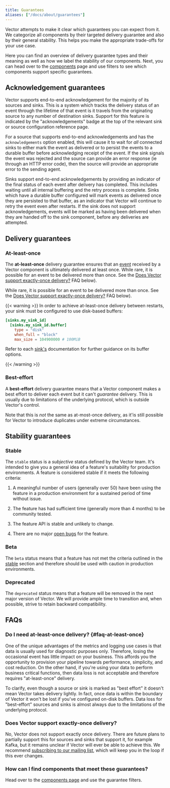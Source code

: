 ```yaml
---
title: Guarantees
aliases: ["/docs/about/guarantees"]
---
```


Vector attempts to make it clear which guarantees you can expect from it. We categorize all
components by their targeted delivery guarantee and also by their general stability. This helps you
make the appropriate trade-offs for your use case.

Here you can find an overview of delivery guarantee types and their meaning as well as how we label
the stability of our components. Next, you can head over to the [components] page and use filters to
see which components support specific guarantees.

## Acknowledgement guarantees

Vector supports end-to-end acknowledgement for the majority of its
sources and sinks. This is a system which tracks the delivery status of
an event through the lifetime of that event is it travels from the
originating source to any number of destination sinks. Support for this
feature is indicated by the "acknowledgements" badge at the top of the
relevant sink or source configuration reference page.

For a source that supports end-to-end acknowledgements and has the
`acknowledgements` option enabled, this will cause it to wait for _all_
connected sinks to either mark the event as delivered or to persist the
events to a durable buffer before acknowledging receipt of the event. If
the sink signals the event was rejected and the source can provide an
error response (ie through an HTTP error code), then the source will
provide an appropriate error to the sending agent.

Sinks support end-to-end acknowledgements by providing an indicator of
the final status of each event after delivery has completed. This
includes waiting until all internal buffering and the retry process is
complete. Sinks which have a durable buffer configured will mark events
as delivered once they are persisted to that buffer, as an indicator
that Vector will continue to retry the event even after restarts. If the
sink does not support acknowledgements, events will be marked as having
been delivered when they are handed off to the sink component, before
any deliveries are attempted.

## Delivery guarantees

### At-least-once

The **at-least-once** delivery guarantee ensures that an [event] received by a Vector component is
ultimately delivered at least once. While rare, it is possible for an event to be delivered more
than once. See the [Does Vector support exactly-once delivery?](#faq-at-least-once) FAQ below).

While rare, it is possible for an event to be delivered more than
once. See the [Does Vector support exactly-once
delivery?](#faq-at-least-once) FAQ below).

{{< warning >}}
In order to achieve at-least-once delivery between restarts,
your sink must be configured to use disk-based buffers:

```toml title="vector.toml"
[sinks.my_sink_id]
  [sinks.my_sink_id.buffer]
    type = "disk"
    when_full = "block"
    max_size = 104900000 # 100MiB
```

Refer to each [sink's][sinks] documentation for further guidance on its buffer options.

[sinks]: /docs/reference/configuration/sinks
{{< /warning >}}

### Best-effort

A **best-effort** delivery guarantee means that a Vector component makes a best effort to deliver
each event but it can't _guarantee_ delivery. This is usually due to limitations of the underlying
protocol, which is outside Vector's control.

Note that this is _not_ the same as at-most-once delivery, as it'is still possible for Vector to
introduce duplicates under extreme circumstances.

## Stability guarantees

### Stable

The `stable` status is a _subjective_ status defined by the Vector team. It's intended to give you a
general idea of a feature's suitability for production environments. A feature is considered stable
if it meets the following criteria:

1. A meaningful number of users (generally over 50) have been using the feature in a production
    environment for a sustained period of time without issue.
2. The feature has had sufficient time (generally more than 4 months) to be community tested.

3. The feature API is stable and unlikely to change.

4. There are no major [open bugs][bugs] for the feature.

### Beta

The `beta` status means that a feature has not met the criteria outlined in the [stable](#stable)
section and therefore should be used with caution in production environments.

### Deprecated

The `deprecated` status means that a feature will be removed in the next major version of Vector. We
will provide ample time to transition and, when possible, strive to retain backward compatibility.

## FAQs

### Do I need at-least-once delivery? {#faq-at-least-once}

One of the unique advantages of the metrics and logging use cases is that data is usually used for diagnostic purposes only. Therefore, losing the occasional event has little impact on your business. This affords you the opportunity to provision your pipeline towards performance, simplicity, and cost reduction. On the other hand, if you're using your data to perform business critical functions, then data loss is not acceptable and therefore requires "at-least-once" delivery.

To clarify, even though a source or sink is marked as "best effort" it doesn't mean Vector takes delivery lightly. In fact, once data is within the boundary of Vector it won't be lost if you've configured on-disk buffers. Data loss for "best-effort" sources and sinks is almost always due to the limitations of the underlying protocol.

### Does Vector support exactly-once delivery?

No, Vector does not support exactly once delivery. There are future plans to partially support this for sources and sinks that support it, for example Kafka, but it remains unclear if Vector will ever be able to achieve this. We recommend [subscribing to our mailing list](/community), which will keep you in the loop if this ever changes.

### How can I find components that meet these guarantees?

Head over to the [components page][components] and use the guarantee
filters.

[bugs]: https://github.com/vectordotdev/vector/issues?q=is%3Aopen+is%3Aissue+label%3A%22type%3A+bug%22
[components]: /components
[event]: /docs/about/under-the-hood/architecture/data-model
